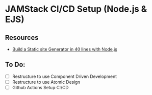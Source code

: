 # JAMStack CI/CD Setup (Node.js & EJS)

## Resources
- [Build a Static site Generator in 40 lines with Node.js](https://www.webdevdrops.com/en/build-static-site-generator-nodejs-8969ebe34b22/)

## To Do:
- [ ] Restructure to use Component Driven Development
- [ ] Restructure to use Atomic Design
- [ ] Github Actions Setup CI/CD